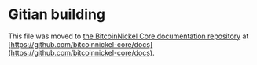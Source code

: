 Gitian building
================

This file was moved to [the BitcoinNickel Core documentation repository](https://github.com/bitcoinnickel-core/docs/blob/master/gitian-building.md) at [https://github.com/bitcoinnickel-core/docs](https://github.com/bitcoinnickel-core/docs).
